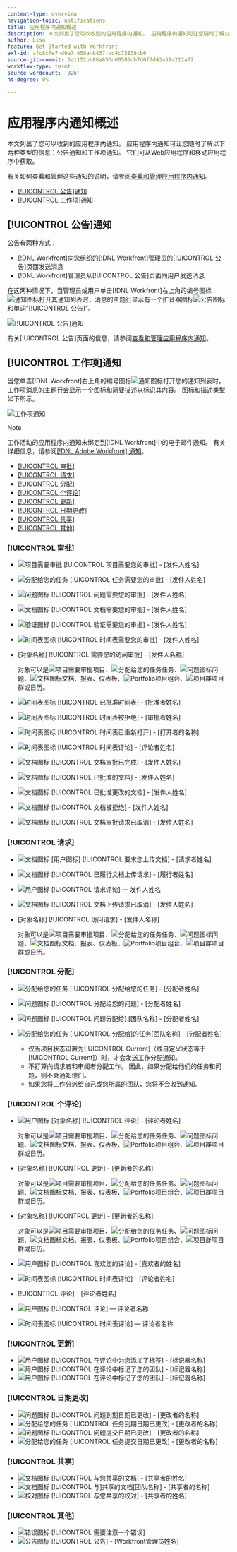 ```yaml
---
content-type: overview
navigation-topic: notifications
title: 应用程序内通知概述
description: 本文列出了您可以收到的应用程序内通知。 应用程序内通知可让您随时了解以下两种类型的信息：公告通知和工作项通知。 它们可从Web应用程序和移动应用程序中获取。
author: Lisa
feature: Get Started with Workfront
exl-id: afc8cfe7-d9a7-458a-b437-bd4c75838cb0
source-git-commit: 6a1152bb86a856d60585db7d6ffd43a59a212a72
workflow-type: tm+mt
source-wordcount: '826'
ht-degree: 0%

---
```


# 应用程序内通知概述

本文列出了您可以收到的应用程序内通知。 应用程序内通知可让您随时了解以下两种类型的信息：公告通知和工作项通知。 它们可从Web应用程序和移动应用程序中获取。

有关如何查看和管理这些通知的说明，请参阅[查看和管理应用程序内通知](../../workfront-basics/using-notifications/view-and-manage-in-app-notifications.md)。

* [[!UICONTROL 公告]通知](#announcement-notifications)
* [[!UICONTROL 工作项]通知](#work-item-notifications)

## [!UICONTROL 公告]通知

公告有两种方式：

* [!DNL Workfront]向您组织的[!DNL Workfront]管理员的[!UICONTROL 公告]页面发送消息
* [!DNL Workfront]管理员从[!UICONTROL 公告]页面向用户发送消息

在这两种情况下，当管理员或用户单击[!DNL Workfront]右上角的编号图标![通知图标](assets/notifications-icon-jewel.jpg)打开其通知列表时，消息的主题行显示有一个扩音器图标![公告图标](assets/announcement.png)和单词“[!UICONTROL 公告]”。

![[!UICONTROL 公告]通知](assets/notification-list-announcement-350x271.png)

有关[!UICONTROL 公告]页面的信息，请参阅[查看和管理应用程序内通知](../../workfront-basics/using-notifications/view-and-manage-in-app-notifications.md)。

## [!UICONTROL 工作项]通知

当您单击[!DNL Workfront]右上角的编号图标![通知图标](assets/notifications-icon-jewel.jpg)打开您的通知列表时，工作项消息的主题行会显示一个图标和简要描述以标识其内容。 图标和描述类型如下所示。

![工作项通知](assets/notification-list-work-items-350x247.png)

>[!NOTE]
>
>工作活动的应用程序内通知未绑定到[!DNL Workfront]中的电子邮件通知。 有关详细信息，请参阅[[!DNL Adobe Workfront] 通知](../../workfront-basics/using-notifications/wf-notifications.md)。

* [[!UICONTROL 审批]](#approvals)
* [[!UICONTROL 请求]](#requests)
* [[!UICONTROL 分配]](#assignments)
* [[!UICONTROL 个评论]](#comments)
* [[!UICONTROL 更新]](#updates)
* [[!UICONTROL 日期更改]](#date-changes)
* [[!UICONTROL 共享]](#share)
* [[!UICONTROL 其他]](#other)

### [!UICONTROL 审批]

* ![项目需要审批](assets/prjneedsapprvl.png) [!UICONTROL 项目需要您的审批] - [发件人姓名]
* ![分配给您的任务](assets/icon-taskassngdtoyou.png) [!UICONTROL 任务需要您的审批] - [发件人姓名]
* ![问题图标](assets/issue.png) [!UICONTROL 问题需要您的审批] - [发件人姓名]
* ![文档图标](assets/document.png) [!UICONTROL 文档需要您的审批] - [发件人姓名]
* ![验证图标](assets/proof.png) [!UICONTROL 验证需要您的审批] - [发件人姓名]
* ![时间表图标](assets/timesheet.png) [!UICONTROL 时间表需要您的审批] - [发件人姓名]

  <!--
  <li data-mc-conditions="QuicksilverOrClassic.Draft mode,QuicksilverOrClassic.Quicksilver"> <img src="assets/portfolio.png"> You need to approve a portfolio</li>
  -->

* [对象名称] [!UICONTROL 需要您的访问审批] - [发件人名称]

  对象可以是![项目需要审批](assets/prjneedsapprvl.png)项目、![分配给您的任务](assets/icon-taskassngdtoyou.png)任务、![问题图标](assets/issue.png)问题、![文档图标](assets/document.png)文档、报表、仪表板、![Portfolio](assets/portfolio.png)项目组合、![项目群](assets/program.png)项目群或日历。

* ![时间表图标](assets/timesheet.png) [!UICONTROL 已批准时间表] - [批准者姓名]
* ![时间表图标](assets/timesheet.png) [!UICONTROL 时间表被拒绝] - [审批者姓名]
* ![时间表图标](assets/timesheet.png) [!UICONTROL 时间表已重新打开] - [打开者的名称]
* ![时间表图标](assets/timesheet.png) [!UICONTROL 时间表评论] - [评论者姓名]
* ![文档图标](assets/document.png) [!UICONTROL 文档审批已完成] - [发件人姓名]
* ![文档图标](assets/document.png) [!UICONTROL 已批准的文档] - [发件人姓名]
* ![文档图标](assets/document.png) [!UICONTROL 已批准更改的文档] - [发件人姓名]
* ![文档图标](assets/document.png) [!UICONTROL 文档被拒绝] - [发件人姓名]
* ![文档图标](assets/document.png) [!UICONTROL 文档审批请求已取消] - [发件人姓名]

### [!UICONTROL 请求]

* ![文档图标](assets/document.png) [用户图标] [!UICONTROL 要求您上传文档] - [请求者姓名]
* ![文档图标](assets/document.png) [!UICONTROL 已履行文档上传请求] - [履行者姓名]
* ![用户图标](assets/user.png) [!UICONTROL 请求评论] — 发件人姓名
* ![文档图标](assets/document.png) [!UICONTROL 文档上传请求已取消] - [发件人姓名]
* [对象名称] [!UICONTROL 访问请求] - [发件人名称]

  对象可以是![项目需要审批](assets/prjneedsapprvl.png)项目、![分配给您的任务](assets/icon-taskassngdtoyou.png)任务、![问题图标](assets/issue.png)问题、![文档图标](assets/document.png)文档、报表、仪表板、![Portfolio](assets/portfolio.png)项目组合、![项目群](assets/program.png)项目群或日历。

### [!UICONTROL 分配]

* ![分配给您的任务](assets/icon-taskassngdtoyou.png) [!UICONTROL 分配给您的任务] - [分配者姓名]
* ![问题图标](assets/issue.png) [!UICONTROL 分配给您的问题] - [分配者姓名]
* ![问题图标](assets/issue.png) [!UICONTROL 问题分配给] [团队名称] - [分配者姓名]
* ![分配给您的任务](assets/icon-taskassngdtoyou.png) [!UICONTROL 分配给]的任务[团队名称] - [分配者姓名]

   * 仅当项目状态设置为[!UICONTROL Current]（或自定义状态等于[!UICONTROL Current]）时，才会发送工作分配通知。
   * 不打算向请求者和审阅者分配工作。 因此，如果分配给他们的任务和问题，则不会通知他们。
   * 如果您将工作分派给自己或您所属的团队，您将不会收到通知。

### [!UICONTROL 个评论]

* ![用户图标](assets/user.png) [对象名称] [!UICONTROL 评论] - [评论者姓名]

  对象可以是![项目需要审批](assets/prjneedsapprvl.png)项目、![分配给您的任务](assets/icon-taskassngdtoyou.png)任务、![问题图标](assets/issue.png)问题、![文档图标](assets/document.png)文档、报表、仪表板、![Portfolio](assets/portfolio.png)项目组合、![项目群](assets/program.png)项目群或日历。

* [对象名称] [!UICONTROL 更新] - [更新者的名称]

  对象可以是![项目需要审批](assets/prjneedsapprvl.png)项目、![分配给您的任务](assets/icon-taskassngdtoyou.png)任务、![问题图标](assets/issue.png)问题、![文档图标](assets/document.png)文档、报表、仪表板、![Portfolio](assets/portfolio.png)项目组合、![项目群](assets/program.png)项目群或日历。

* [对象名称] [!UICONTROL 更新] - [更新者的名称]

  对象可以是![项目需要审批](assets/prjneedsapprvl.png)项目、![分配给您的任务](assets/icon-taskassngdtoyou.png)任务、![问题图标](assets/issue.png)问题、![文档图标](assets/document.png)文档、报表、仪表板、![Portfolio](assets/portfolio.png)项目组合、![项目群](assets/program.png)项目群或日历。

* ![用户图标](assets/user.png) [!UICONTROL 喜欢您的评论] - [喜欢者的姓名]
* ![时间表图标](assets/timesheet.png) [!UICONTROL 时间表评论] - [评论者姓名]
* [!UICONTROL 评论] - [评论者姓名]
* ![用户图标](assets/user.png) [!UICONTROL 评论] — 评论者名称
* ![时间表图标](assets/timesheet.png) [!UICONTROL 时间表评论] — 评论者名称

### [!UICONTROL 更新]

* ![用户图标](assets/user.png) [!UICONTROL 在评论中为您添加了标签] - [标记器名称]
* ![用户图标](assets/user.png) [!UICONTROL 在评论中标记了您的团队] - [标记器名称]
* ![用户图标](assets/user.png) [!UICONTROL 在评论中标记了您的团队] - [标记器名称]

### [!UICONTROL 日期更改]

* ![问题图标](assets/issue.png) [!UICONTROL 问题到期日期已更改] - [更改者的名称]
* ![分配给您的任务](assets/icon-taskassngdtoyou.png) [!UICONTROL 任务到期日期已更改] - [更改者的名称]
* ![问题图标](assets/issue.png) [!UICONTROL 问题提交日期已更改] - [更改者的名称]
* ![分配给您的任务](assets/icon-taskassngdtoyou.png) [!UICONTROL 任务提交日期已更改] - [更改者的名称]

### [!UICONTROL 共享]

* ![文档图标](assets/document.png) [!UICONTROL 与您共享的文档] - [共享者的姓名]
* ![文档图标](assets/document.png) [!UICONTROL 与]共享的文档[团队名称] - [共享者的名称]
* ![校对图标](assets/proof.png) [!UICONTROL 与您共享的校对] - [共享者的姓名]

### [!UICONTROL 其他]

* ![错误图标](assets/error.png) [!UICONTROL 需要注意一个错误]
* ![公告图标](assets/announcement.png) [!UICONTROL 公告] - [Workfront管理员姓名]
